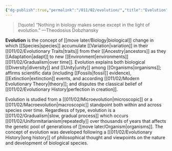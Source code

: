 ```yaml
---
{"dg-publish":true,"permalink":"/011/02/evolution/","title":"Evolution","tags":["BIOL422"],"noteIcon":"1","created":"2024-09-26T13:45:04.083-07:00","updated":"2024-10-03T22:31:08.055-07:00"}
---
```


> [!quote] “Nothing in biology makes sense except in the light of evolution.” —Theodosius Dobzhansky

**Evolution** is the concept of [[move later/Biology\|biological]] change in which [[Species\|species]] accumulate [[Variation\|variation]] in their [[011/02/Evolutionary Traits\|traits]] from their [[Ancestry\|ancestors]] as they [[Adaptation\|adapt]] to new [[Environment\|environments]] [[011/02/Gradualism\|over time]]. Evolution explains both biological [[Diversity\|diversity]] and [[Unity\|unity]] among [[Organisms\|organisms]]; affirms scientific data (including [[Fossils\|fossil]] evidence), [[Extinction\|extinction]] events, and according [[011/02/Modern Evolutionary Theory\|theory]]; and disputes the classical belief of [[011/02/Evolutionary History\|perfection in creation]].

Evolution is studied from a [[011/02/Microevolution\|microscopic]] or a [[011/02/Macroevolution\|macroscopic]] standpoint both within and across species over time. Regardless of type, evolution is a [[011/02/Gradualism\|slow, gradual process]] which occurs [[011/02/Uniformitarianism\|repeatedly]] over thousands of years that affects the genetic pool of generations of [[move later/Organism\|organisms]]. The concept of evolution was developed following a [[011/02/Evolutionary History\|long history]] of philosophical thought and viewpoints on the nature and development of biological species.